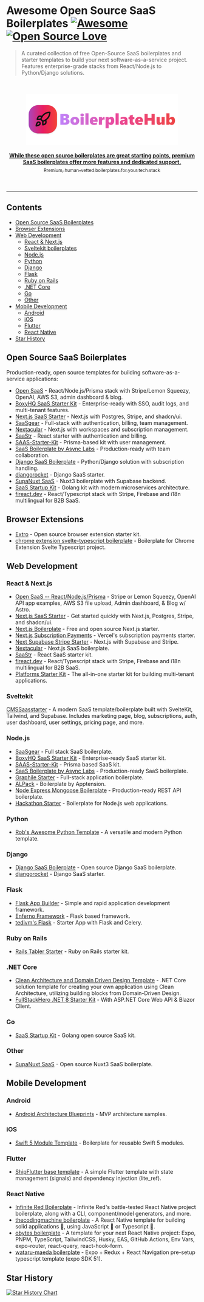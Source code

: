 # Awesome Open Source SaaS Boilerplates [![Awesome](https://awesome.re/badge.svg)](https://awesome.re) [![Open Source Love](https://badges.frapsoft.com/os/v1/open-source.svg?v=102)](https://github.com/ellerbrock/open-source-badges/)

> A curated collection of free Open-Source SaaS boilerplates and starter templates to build your next software-as-a-service project. Features enterprise-grade stacks from React/Node.js to Python/Django solutions.

<div align="center">
  <br>
  <br>
  <div>
    <a href="https://boilerplatehub.com?utm_campaign=github_repo&utm_medium=referral&utm_content=awesome-opensource-boilerplates">
      <div>
        <img src="/boilerplatehublogo.svg" width="400" alt="BoilerplateHub">
      </div>
      <br>
      <b>While these open source boilerplates are great starting points, premium SaaS boilerplates offer more features and dedicated support.</b>
      <div>
        <sub>Premium, human-vetted boilerplates for your tech stack</sub>
      </div>
    </a>
  </div>
  <br>
  <br>
  <hr>
</div>

## Contents

- [Open Source SaaS Boilerplates](#open-source-saas-boilerplates)
- [Browser Extensions](#browser-extensions)
- [Web Development](#web-development)
  - [React & Next.js](#react--nextjs)
  - [Sveltekit boilerplates](#Sveltekit)
  - [Node.js](#nodejs)
  - [Python](#python)
  - [Django](#django)
  - [Flask](#flask)
  - [Ruby on Rails](#ruby-on-rails)
  - [.NET Core](#net-core)
  - [Go](#go)
  - [Other](#other)
- [Mobile Development](#mobile-development)
  - [Android](#android)
  - [iOS](#ios)
  - [Flutter](#flutter)
  - [React Native](#react-native)
- [Star History](#star-history)

## Open Source SaaS Boilerplates

Production-ready, open source templates for building software-as-a-service applications:

- [Open SaaS](https://opensaas.sh) - React/Node.js/Prisma stack with Stripe/Lemon Squeezy, OpenAI, AWS S3, admin dashboard & blog.
- [BoxyHQ SaaS Starter Kit](https://github.com/boxyhq/saas-starter-kit) - Enterprise-ready with SSO, audit logs, and multi-tenant features.
- [Next.js SaaS Starter](https://github.com/leerob/next-saas-starter) - Next.js with Postgres, Stripe, and shadcn/ui.
- [SaaSgear](https://github.com/JSLancerTeam/saasgear) - Full-stack with authentication, billing, team management.
- [Nextacular](https://github.com/nextacular/nextacular) - Next.js with workspaces and subscription management.
- [SaaStr](https://github.com/aloysius-tim/saas-react-starter-kit-boilerplate) - React starter with authentication and billing.
- [SAAS-Starter-Kit](https://github.com/Saas-Starter-Kit/Saas-Kit-prisma) - Prisma-based kit with user management.
- [SaaS Boilerplate by Async Labs](https://github.com/async-labs/saas) - Production-ready with team collaboration.
- [Django SaaS Boilerplate](https://github.com/PaulleDemon/Django-SAAS-Boilerplate) - Python/Django solution with subscription handling.
- [djangorocket](https://github.com/ernestofgonzalez/djangorocket) - Django SaaS starter.
- [SupaNuxt SaaS](https://github.com/JavascriptMick/supanuxt-saas) - Nuxt3 boilerplate with Supabase backend.
- [SaaS Startup Kit](https://github.com/go-saas/kit) - Golang kit with modern microservices architecture.
- [fireact.dev](https://fireact.dev) - React/Typescript stack with Stripe, Firebase and i18n multilingual for B2B SaaS.

## Browser Extensions

- [Extro](https://github.com/turbostarter/extro) - Open source browser extension starter kit.
- [chrome extension svelte-typescript boilerplate](https://github.com/NekitCorp/chrome-extension-svelte-typescript-boilerplate) - Boilerplate for Chrome Extension Svelte Typescript project.

## Web Development

### React & Next.js

- [Open SaaS -- React/Node.js/Prisma](https://opensaas.sh) - Stripe or Lemon Squeezy, OpenAI API app examples, AWS S3 file upload, Admin dashboard, & Blog w/ Astro.
- [Next.js SaaS Starter](https://github.com/leerob/next-saas-starter) - Get started quickly with Next.js, Postgres, Stripe, and shadcn/ui.
- [Next.js Boilerplate](https://github.com/ixartz/Next-js-Boilerplate) - Free and open source Next.js starter.
- [Next.js Subscription Payments](https://github.com/vercel/nextjs-subscription-payments) - Vercel's subscription payments starter.
- [Next Supabase Stripe Starter](https://github.com/KolbySisk/next-supabase-stripe-starter) - Next.js with Supabase and Stripe.
- [Nextacular](https://github.com/nextacular/nextacular) - Next.js SaaS boilerplate.
- [SaaStr](https://github.com/aloysius-tim/saas-react-starter-kit-boilerplate) - React SaaS starter kit.
- [fireact.dev](https://fireact.dev) - React/Typescript stack with Stripe, Firebase and i18n multilingual for B2B SaaS.
- [Platforms Starter Kit](https://github.com/vercel/platforms) - The all-in-one starter kit for building multi-tenant applications.


### Sveltekit
[CMSSaasstarter](https://github.com/CriticalMoments/CMSaasStarter) - A modern SaaS template/boilerplate built with SvelteKit, Tailwind, and Supabase. Includes marketing page, blog, subscriptions, auth, user dashboard, user settings, pricing page, and more.



### Node.js

- [SaaSgear](https://github.com/JSLancerTeam/saasgear) - Full stack SaaS boilerplate.
- [BoxyHQ SaaS Starter Kit](https://github.com/boxyhq/saas-starter-kit) - Enterprise-ready SaaS starter kit.
- [SAAS-Starter-Kit](https://github.com/Saas-Starter-Kit/Saas-Kit-prisma) - Prisma based SaaS kit.
- [SaaS Boilerplate by Async Labs](https://github.com/async-labs/saas) - Production-ready SaaS boilerplate.
- [Graphile Starter](https://github.com/graphile/starter) - Full-stack application boilerplate.
- [ALPack](https://github.com/apptension/ALPack) - Boilerplate by Apptension.
- [Node Express Mongoose Boilerplate](https://github.com/hagopj13/node-express-mongoose-boilerplate) - Production-ready REST API boilerplate.
- [Hackathon Starter](https://github.com/sahat/hackathon-starter) - Boilerplate for Node.js web applications.

### Python

- [Rob's Awesome Python Template](https://github.com/tedivm/robs_awesome_python_template) - A versatile and modern Python template.

### Django

- [Django SaaS Boilerplate](https://github.com/PaulleDemon/Django-SAAS-Boilerplate) - Open source Django SaaS boilerplate.
- [djangorocket](https://github.com/ernestofgonzalez/djangorocket) - Django SaaS starter.

### Flask

- [Flask App Builder](https://github.com/dpgaspar/Flask-AppBuilder) - Simple and rapid application development framework.
- [Enferno Framework](https://github.com/level09/enferno) - Flask based framework.
- [tedivm's Flask](https://github.com/tedivm/tedivms-flask) - Starter App with Flask and Celery.

### Ruby on Rails

- [Rails Tabler Starter](https://github.com/tarunvelli/rails-tabler-starter) - Ruby on Rails starter kit.

### .NET Core

- [Clean Architecture and Domain Driven Design Template](https://github.com/mikolaj-jankowski/Clean-Architecture-And-Domain-Driven-Design-Solution-Template) - .NET Core solution template for creating your own application using Clean Architecture, utilizing building blocks from Domain-Driven Design.
- [FullStackHero .NET 8 Starter Kit](https://github.com/fullstackhero/dotnet-starter-kit) - With ASP.NET Core Web API & Blazor Client.

### Go

- [SaaS Startup Kit](https://github.com/go-saas/kit) - Golang open source SaaS kit.

### Other

- [SupaNuxt SaaS](https://github.com/JavascriptMick/supanuxt-saas) - Open source Nuxt3 SaaS boilerplate.

## Mobile Development

### Android

- [Android Architecture Blueprints](https://github.com/googlesamples/android-architecture) - MVP architecture samples.

### iOS

- [Swift 5 Module Template](https://github.com/fulldecent/swift5-module-template) - Boilerplate for reusable Swift 5 modules.

### Flutter

- [ShipFlutter base template](https://github.com/marcelpinto/ship-flutter-template) - A simple Flutter template with state management (signals) and dependency injection (lite_ref).

### React Native

- [Infinite Red Boilerplate](https://github.com/infinitered/ignite) - Infinite Red's battle-tested React Native project boilerplate, along with a CLI, component/model generators, and more.
- [thecodingmachine boilerplate](https://github.com/thecodingmachine/react-native-boilerplate) - A React Native template for building solid applications 🐙, using JavaScript 💛 or Typescript 💙.
- [obytes boilerplate](https://github.com/obytes/react-native-template-obytes) - A template for your next React Native project: Expo, PNPM, TypeScript, TailwindCSS, Husky, EAS, GitHub Actions, Env Vars, expo-router, react-query, react-hook-form.
- [wataru-maeda boilerplate](https://github.com/wataru-maeda/react-native-boilerplate) - Expo + Redux + React Navigation pre-setup typescript template (expo SDK 51).

## Star History

[![Star History Chart](https://api.star-history.com/svg?repos=EinGuterWaran/awesome-opensource-boilerplates&type=Date)](https://star-history.com/#EinGuterWaran/awesome-opensource-boilerplates&Date)
